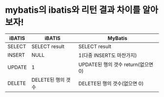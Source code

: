 # mybatis의 ibatis와 리턴 결과 차이를 알아보자!

|iBATIS|iBATIS|MyBatis|
|------|------|------|
|SELECT|SELECT result|SELECT result|
|INSERT|NULL|1(다중 INSERT도 마찬가지)|
|UPDATE|1|UPDATE된 행의 갯수 return(없으면 0)|
|DELETE|DELETE된 행의 갯수|DELETE된 행의 갯수(없으면 0)|